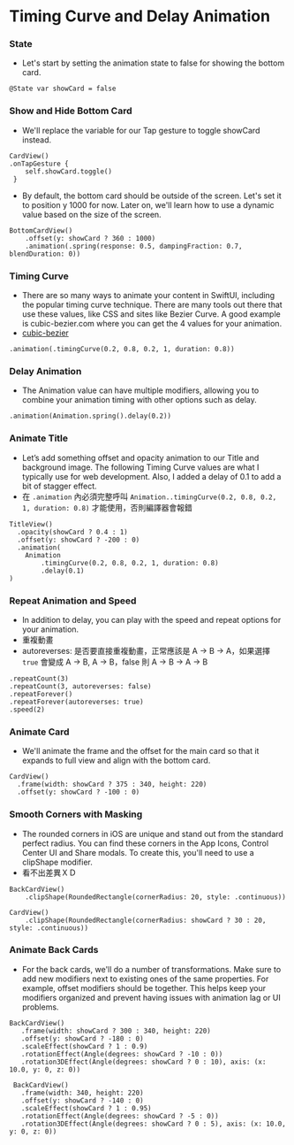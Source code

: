 # Timing Curve and Delay Animation

### State
- Let's start by setting the animation state to false for showing the bottom card.

```
@State var showCard = false
```

### Show and Hide Bottom Card
- We'll replace the variable for our Tap gesture to toggle showCard instead.

```
CardView()
.onTapGesture {
    self.showCard.toggle()
 }
```
- By default, the bottom card should be outside of the screen. Let's set it to position y 1000 for now. Later on, we'll learn how to use a dynamic value based on the size of the screen.

```
BottomCardView()
    .offset(y: showCard ? 360 : 1000)
    .animation(.spring(response: 0.5, dampingFraction: 0.7, blendDuration: 0))
```

### Timing Curve
- There are so many ways to animate your content in SwiftUI, including the popular timing curve technique. There are many tools out there that use these values, like CSS and sites like Bezier Curve. A good example is cubic-bezier.com where you can get the 4 values for your animation.
- [cubic-bezier](https://cubic-bezier.com/#.17,.67,.83,.67 "cubic-bezier")

```
.animation(.timingCurve(0.2, 0.8, 0.2, 1, duration: 0.8))
```

### Delay Animation
- The Animation value can have multiple modifiers, allowing you to combine your animation timing with other options such as delay.

```
.animation(Animation.spring().delay(0.2))
```

### Animate Title
- Let’s add something offset and opacity animation to our Title and background image. The following Timing Curve values are what I typically use for web development. Also, I added a delay of 0.1 to add a bit of stagger effect.
- 在 `.animation` 內必須完整呼叫 `Animation..timingCurve(0.2, 0.8, 0.2, 1, duration: 0.8)` 才能使用，否則編譯器會報錯

```
TitleView()
  .opacity(showCard ? 0.4 : 1)
  .offset(y: showCard ? -200 : 0)
  .animation(
    Animation
        .timingCurve(0.2, 0.8, 0.2, 1, duration: 0.8)
        .delay(0.1)
)
```

### Repeat Animation and Speed
- In addition to delay, you can play with the speed and repeat options for your animation.
- 重複動畫
- autoreverses: 是否要直接重複動畫，正常應該是 A -> B -> A，如果選擇 `true` 會變成 A -> B, A -> B，false 則 A -> B -> A -> B

```
.repeatCount(3)
.repeatCount(3, autoreverses: false)
.repeatForever()
.repeatForever(autoreverses: true)
.speed(2)
```

### Animate Card
- We'll animate the frame and the offset for the main card so that it expands to full view and align with the bottom card.

```
CardView()
  .frame(width: showCard ? 375 : 340, height: 220)
  .offset(y: showCard ? -100 : 0)
```

### Smooth Corners with Masking
- The rounded corners in iOS are unique and stand out from the standard perfect radius. You can find these corners in the App Icons, Control Center UI and Share modals. To create this, you'll need to use a clipShape modifier.
- 看不出差異ＸＤ

```
BackCardView()
    .clipShape(RoundedRectangle(cornerRadius: 20, style: .continuous))
	
CardView()
	.clipShape(RoundedRectangle(cornerRadius: showCard ? 30 : 20, style: .continuous))

```

### Animate Back Cards
- For the back cards, we'll do a number of transformations. Make sure to add new modifiers next to existing ones of the same properties. For example, offset modifiers should be together. This helps keep your modifiers organized and prevent having issues with animation lag or UI problems.


 ```
 BackCardView()
 	.frame(width: showCard ? 300 : 340, height: 220)
 	.offset(y: showCard ? -180 : 0)
 	.scaleEffect(showCard ? 1 : 0.9)
 	.rotationEffect(Angle(degrees: showCard ? -10 : 0))
 	.rotation3DEffect(Angle(degrees: showCard ? 0 : 10), axis: (x: 10.0, y: 0, z: 0))
  
  BackCardView()
 	.frame(width: 340, height: 220)
 	.offset(y: showCard ? -140 : 0)
 	.scaleEffect(showCard ? 1 : 0.95)
 	.rotationEffect(Angle(degrees: showCard ? -5 : 0))
 	.rotation3DEffect(Angle(degrees: showCard ? 0 : 5), axis: (x: 10.0, y: 0, z: 0))
 ```
